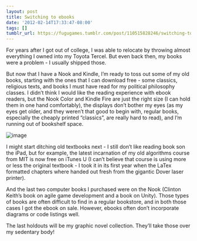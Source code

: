 ```yaml
---
layout: post
title: Switching to ebooks
date: '2012-02-14T17:33:47-08:00'
tags: []
tumblr_url: https://fugugames.tumblr.com/post/110515828246/switching-to-ebooks
---
```

For years after I got out of college, I was able to relocate by throwing almost everything I owned into my Toyota Tercel. But even back then, my books were a problem - I usually shipped those.

But now that I have a Nook and Kindle, I’m ready to toss out some of my old books, starting with the ones that I can download free - some classics, religious texts, and books I must have read for my political philosophy classes. I didn’t think I would like the reading experience with ebook readers, but the Nook Color and Kindle Fire are just the right size (I can hold them in one hand comfortably), the displays don’t bother my eyes (as my eyes get older, and they weren’t that good to begin with, regular books, especially the cheaply printed “classics”, are really hard to read), and I’m running out of bookshelf space.

![image](http://itshardtofondlepenguins.com/wp-content/uploads/2012/02/wpid-2012-02-14-10.47.06.jpg)

I might start ditching old textbooks next - I still don’t like reading book son the iPad, but for example, the latest incarnation of my old algorithms course from MIT is now free on iTunes U (I can’t believe that course is using more or less the original textbook - I took it in its first year when the LaTex formatted chapters where handed out fresh from the gigantic Dover laser printer).

And the last two computer books I purchased were on the Nook (Clinton Keith’s book on agile game development and a book on Unity). Those types of books are often difficult to find in a regular bookstore, and in both those cases I got the ebook on sale. However, ebooks often don’t incorporate diagrams or code listings well.

The last holdouts will be my graphic novel collection. They’ll take those over my sedentary body!

